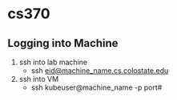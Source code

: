 # cs370

## Logging into Machine

1. ssh into lab machine
      * ssh eid@machine_name.cs.colostate.edu
2. ssh into VM
      * ssh kubeuser@machine_name -p port#
